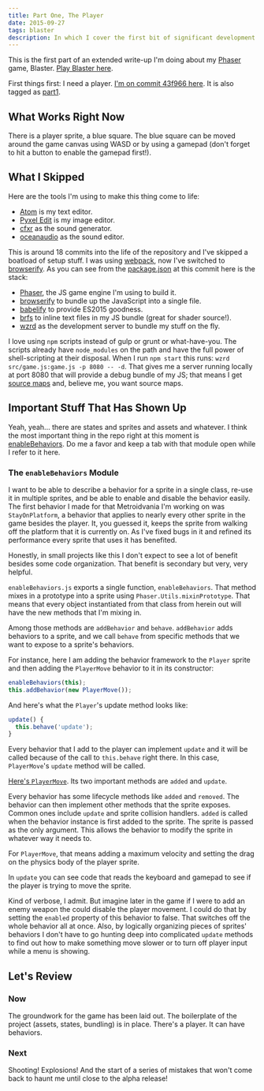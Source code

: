 ```yaml
---
title: Part One, The Player
date: 2015-09-27
tags: blaster
description: In which I cover the first bit of significant development of the game.
---
```


This is the first part of an extended write-up I'm doing about my [Phaser](http://phaser.io) game, Blaster. [Play Blaster here][playblaster].

First things first: I need a player. [I'm on commit 43f966 here][sha1].  It is also tagged as [part1][].

## What Works Right Now

There is a player sprite, a blue square. The blue square can be moved around the game canvas using WASD or by using a gamepad (don't forget to hit a button to enable the gamepad first!).

## What I Skipped

Here are the tools I'm using to make this thing come to life:

  * [Atom][] is my text editor.
  * [Pyxel Edit][pyxel] is my image editor.
  * [cfxr][] as the sound generator.
  * [oceanaudio][] as the sound editor.

This is around 18 commits into the life of the repository and I've skipped a boatload of setup stuff. I was using [webpack][], now I've switched to [browserify][]. As you can see from the [package.json][pjson] at this commit here is the stack:

  * [Phaser][], the JS game engine I'm using to build it.
  * [browserify][] to bundle up the JavaScript into a single file.
  * [babelify][] to provide ES2015 goodness.
  * [brfs][] to inline text files in my JS bundle (great for shader source!).
  * [wzrd][] as the development server to bundle my stuff on the fly.

I love using `npm` scripts instead of gulp or grunt or what-have-you. The scripts already have `node_modules` on the path and have the full power of shell-scripting at their disposal. When I run `npm start` this runs: `wzrd src/game.js:game.js -p 8080 -- -d`. That gives me a server running locally at port 8080 that will provide a debug bundle of my JS; that means I get [source maps][sourcemaps] and, believe me, you want source maps.

## Important Stuff That Has Shown Up

Yeah, yeah... there are states and sprites and assets and whatever. I think the most important thing in the repo right at this moment is [enableBehaviors][]. Do me a favor and keep a tab with that module open while I refer to it here.

### The `enableBehaviors` Module

I want to be able to describe a behavior for a sprite in a single class, re-use it in multiple sprites, and be able to enable and disable the behavior easily. The first behavior I made for that Metroidvania I'm working on was `StayOnPlatform`, a behavior that applies to nearly every other sprite in the game besides the player. It, you guessed it, keeps the sprite from walking off the platform that it is currently on. As I've fixed bugs in it and refined its performance every sprite that uses it has benefited.

Honestly, in small projects like this I don't expect to see a lot of benefit besides some code organization. That benefit is secondary but very, very helpful.

`enableBehaviors.js` exports a single function, `enableBehaviors`. That method mixes in a prototype into a sprite using `Phaser.Utils.mixinPrototype`. That means that every object instantiated from that class from herein out will have the new methods that I'm mixing in.

Among those methods are `addBehavior` and `behave`. `addBehavior` adds behaviors to a sprite, and we call `behave` from specific methods that we want to expose to a sprite's behaviors.

For instance, here I am adding the behavior framework to the `Player` sprite and then adding the `PlayerMove` behavior to it in its constructor:

```javascript
enableBehaviors(this);
this.addBehavior(new PlayerMove());
```

And here's what the `Player`'s update method looks like:

```js
update() {
  this.behave('update');
}
```

Every behavior that I add to the player can implement `update` and it will be called because of the call to `this.behave` right there. In this case, `PlayerMove`'s `update` method will be called.

[Here's `PlayerMove`][playermove]. Its two important methods are `added` and `update`.

Every behavior has some lifecycle methods like `added` and `removed`. The behavior can then implement other methods that the sprite exposes. Common ones include `update` and sprite collision handlers. `added` is called when the behavior instance is first added to the sprite. The sprite is passed as the only argument. This allows the behavior to modify the sprite in whatever way it needs to.

For `PlayerMove`, that means adding a maximum velocity and setting the drag on the physics body of the player sprite.

In `update` you can see code that reads the keyboard and gamepad to see if the player is trying to move the sprite.

Kind of verbose, I admit. But imagine later in the game if I were to add an enemy weapon the could disable the player movement. I could do that by setting the `enabled` property of this behavior to false. That switches off the whole behavior all at once. Also, by logically organizing pieces of sprites' behaviors I don't have to go hunting deep into complicated `update` methods to find out how to make something move slower or to turn off player input while a menu is showing.

## Let's Review

### Now

The groundwork for the game has been laid out. The boilerplate of the project (assets, states, bundling) is in place. There's a player. It can have behaviors.

### Next

Shooting! Explosions! And the start of a series of mistakes that won't come back to haunt me until close to the alpha release!

[playblaster]: http://blaster.drhayes.io
[sha1]: https://github.com/drhayes/blaster/tree/43f96688225dc80839acc2e507cc5b8d841d1149
[part1]: https://github.com/drhayes/blaster/tree/part1
[webpack]: https://webpack.github.io/
[phaser]: https://phaser.io
[browserify]: https://github.com/substack/node-browserify
[pjson]: https://github.com/drhayes/blaster/blob/58be685ae7b03d5fe2dd19a575f4d95d44091f90/package.json
[babelify]: https://github.com/babel/babelify
[brfs]: https://github.com/substack/brfs
[wzrd]: https://github.com/maxogden/wzrd
[cfxr]: http://thirdcog.eu/apps/cfxr
[oceanaudio]: http://www.ocenaudio.com.br/en/whatis
[atom]: https://atom.io
[pyxel]: http://pyxeledit.com/
[sourcemaps]: http://www.html5rocks.com/en/tutorials/developertools/sourcemaps/
[enableBehaviors]: https://github.com/drhayes/blaster/blob/43f96688225dc80839acc2e507cc5b8d841d1149/src/behaviors/enableBehaviors.js
[playermove]: https://github.com/drhayes/blaster/blob/43f96688225dc80839acc2e507cc5b8d841d1149/src/behaviors/playerMove.js
